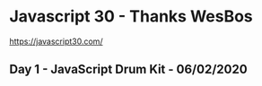 # Javascript 30 - Thanks WesBos

https://javascript30.com/

## Day 1 - JavaScript Drum Kit - 06/02/2020
